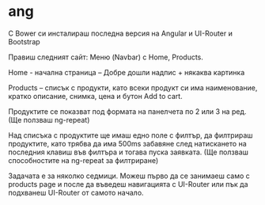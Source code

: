 # ang
С Bower си инсталираш последна версия на Angular и UI-Router и Bootstrap

Правиш следният сайт: Меню  (Navbar) с Home, Products.

Home -  начална страница – Добре дошли надпис + някаква картинка

Products – списък с продукти, като всеки продукт си има наименование, кратко описание, снимка, цена и бутон Add to cart.

Продуктите се показват под формата на панелчета по 2 или 3 на ред. (Ще ползваш ng-repeat)

Над списъка с продуктите ще имаш едно поле с филтър, да филтрираш продуктите, като трябва да има 500ms забавяне след натискането на последния клавиш във филтъра и тогава пуска заявката. (Ще ползваш способностите на ng-repeat за филтриране)

Задачата е за няколко седмици. Можеш първо да се занимаеш само с products page и после да въведеш навигацията с UI-Router или пък да подхванеш UI-Router от самото начало.
